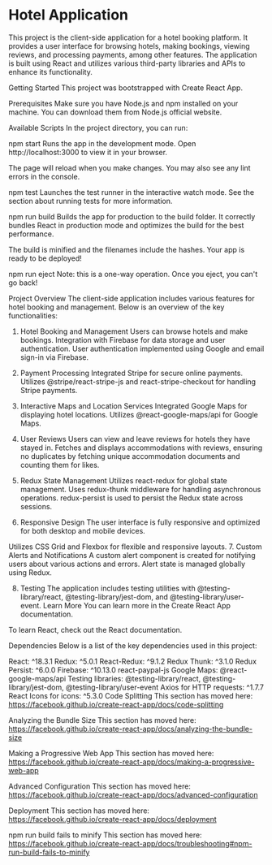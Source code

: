 # Hotel Application

This project is the client-side application for a hotel booking platform. It provides a user interface for browsing hotels, making bookings, viewing reviews, and processing payments, among other features. The application is built using React and utilizes various third-party libraries and APIs to enhance its functionality.

Getting Started
This project was bootstrapped with Create React App.

Prerequisites
Make sure you have Node.js and npm installed on your machine. You can download them from Node.js official website.

Available Scripts
In the project directory, you can run:

npm start
Runs the app in the development mode.
Open http://localhost:3000 to view it in your browser.

The page will reload when you make changes.
You may also see any lint errors in the console.

npm test
Launches the test runner in the interactive watch mode.
See the section about running tests for more information.

npm run build
Builds the app for production to the build folder.
It correctly bundles React in production mode and optimizes the build for the best performance.

The build is minified and the filenames include the hashes.
Your app is ready to be deployed!

npm run eject
Note: this is a one-way operation. Once you eject, you can't go back!

Project Overview
The client-side application includes various features for hotel booking and management. Below is an overview of the key functionalities:

1. Hotel Booking and Management
Users can browse hotels and make bookings.
Integration with Firebase for data storage and user authentication.
User authentication implemented using Google and email sign-in via Firebase.

2. Payment Processing
Integrated Stripe for secure online payments.
Utilizes @stripe/react-stripe-js and react-stripe-checkout for handling Stripe payments.

3. Interactive Maps and Location Services
Integrated Google Maps for displaying hotel locations.
Utilizes @react-google-maps/api for Google Maps.


4. User Reviews
Users can view and leave reviews for hotels they have stayed in.
Fetches and displays accommodations with reviews, ensuring no duplicates by fetching unique accommodation documents and counting them for likes.

5. Redux State Management
Utilizes react-redux for global state management.
Uses redux-thunk middleware for handling asynchronous operations.
redux-persist is used to persist the Redux state across sessions.

6. Responsive Design
The user interface is fully responsive and optimized for both desktop and mobile devices.

Utilizes CSS Grid and Flexbox for flexible and responsive layouts.
7. Custom Alerts and Notifications
A custom alert component is created for notifying users about various actions and errors.
Alert state is managed globally using Redux.

8. Testing
The application includes testing utilities with @testing-library/react, @testing-library/jest-dom, and @testing-library/user-event.
Learn More
You can learn more in the Create React App documentation.

To learn React, check out the React documentation.

Dependencies
Below is a list of the key dependencies used in this project:

React: ^18.3.1
Redux: ^5.0.1
React-Redux: ^9.1.2
Redux Thunk: ^3.1.0
Redux Persist: ^6.0.0
Firebase: ^10.13.0
react-paypal-js
Google Maps: @react-google-maps/api
Testing libraries: @testing-library/react, @testing-library/jest-dom, @testing-library/user-event
Axios for HTTP requests: ^1.7.7
React Icons for icons: ^5.3.0
Code Splitting
This section has moved here: https://facebook.github.io/create-react-app/docs/code-splitting

Analyzing the Bundle Size
This section has moved here: https://facebook.github.io/create-react-app/docs/analyzing-the-bundle-size

Making a Progressive Web App
This section has moved here: https://facebook.github.io/create-react-app/docs/making-a-progressive-web-app

Advanced Configuration
This section has moved here: https://facebook.github.io/create-react-app/docs/advanced-configuration

Deployment
This section has moved here: https://facebook.github.io/create-react-app/docs/deployment

npm run build fails to minify
This section has moved here: https://facebook.github.io/create-react-app/docs/troubleshooting#npm-run-build-fails-to-minify
